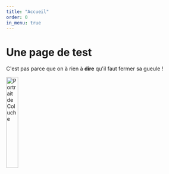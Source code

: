 ```yaml
---
title: "Accueil"
order: 0
in_menu: true
---
```

<html lang="fr">
  <head>
    <meta charset="utf-8" />
    <meta name="viewport" content="width=device-width" />
    <title>Mon site de test</title>
  </head>
  <body>
    <h1> Une page de test</h1>
<p>C'est pas parce que on à rien à  <strong>dire</strong>  qu'il faut fermer sa gueule !</p>
<a href='https://www.hebergeur-image.com/'><img src='https://www.hebergeur-image.com/upload/109.208.246.164-66c879922baf9.jpg'/ align="center" width=25% height=25% alt="Portrait de Coluche"></a>
  </body>
</html> 